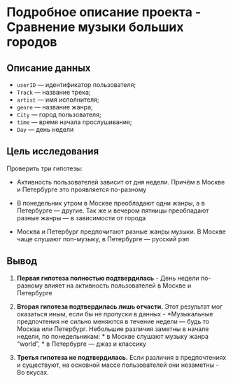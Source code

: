 # Подробное описание проекта - Сравнение музыки больших городов

## Описание данных

  * `userID` — идентификатор пользователя;
  * `Track` — название трека;  
  * `artist` — имя исполнителя;
  * `genre` — название жанра;
  * `City` — город пользователя;
  * `time` — время начала прослушивания;
  * `Day` — день недели

## Цель исследования 

Проверить три гипотезы:

   * Активность пользователей зависит от дня недели. Причём в Москве и Петербурге это проявляется по-разному

   * В понедельник утром в Москве преобладают одни жанры, а в Петербурге — другие. Так же и вечером пятницы преобладают разные жанры — в зависимости от города

   * Москва и Петербург предпочитают разные жанры музыки. В Москве чаще слушают поп-музыку, в Петербурге — русский рэп

## Вывод

   1. **Первая гипотеза полностью подтвердилась** - День недели по-разному влияет на активность пользователей в Москве и Петербурге

   2. **Вторая гипотеза подтвердилась лишь отчасти.** Этот результат мог оказаться иным, если бы не пропуски в данных - *Музыкальные предпочтения не сильно меняются в течение недели — будь то Москва или Петербург. Небольшие различия заметны в начале недели, по понедельникам:
           * в Москве слушают музыку жанра “world”,
           * в Петербурге — джаз и классику

   3. **Третья гипотеза не подтвердилась.** Если различия в предпочтениях и существуют, на основной массе пользователей они незаметны - Во вкусах.
